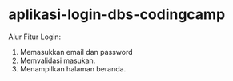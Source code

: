 # aplikasi-login-dbs-codingcamp

Alur Fitur Login:
1. Memasukkan email dan password
2. Memvalidasi masukan.
3. Menampilkan halaman beranda.
